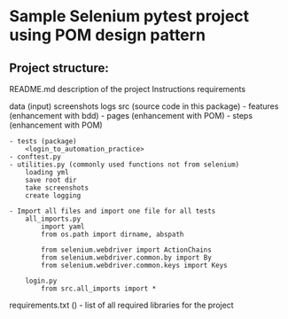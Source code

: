 # Sample Selenium pytest project using POM design pattern

## Project structure: 

README.md
	description of the project
	Instructions
	requirements 
	
data (input)
screenshots
logs
src (source code in this package)
	- features (enhancement with bdd)
	- pages (enhancement with POM)
	- steps (enhancement with POM)

	- tests (package)
		<login_to_automation_practice>
	- conftest.py
	- utilities.py (commonly used functions not from selenium)
		loading yml
		save root dir
		take screenshots
		create logging 	
		
	- Import all files and import one file for all tests
		all_imports.py
			import yaml
			from os.path import dirname, abspath

			from selenium.webdriver import ActionChains
			from selenium.webdriver.common.by import By
			from selenium.webdriver.common.keys import Keys
			
		login.py
			from src.all_imports import *
			
			
requirements.txt () - list of all required libraries for the project
